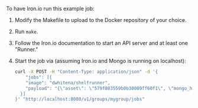 To have Iron.io run this example job:

1. Modify the Makefile to upload to the Docker repository of your choice.
2. Run `make`.
3. Follow the Iron.io documentation to start an API server and at least one "Runner."
4. Start the job via (assuming Iron.io and Mongo is running on localhost):

    ```sh
    curl -X POST -H "Content-Type: application/json" -d '{
        "jobs": [{
        "image": "dwhitena/shelfrunner",
        "payload": "{\"asset\": \"579f803559b0b30009ff60f1\", \"mongo_host\": \"localhost\"}"
      }]
    }' "http://localhost:8080/v1/groups/mygroup/jobs"
    ```
